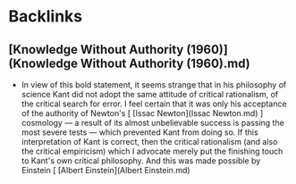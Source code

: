 
# Backlinks
## [Knowledge Without Authority (1960)](Knowledge Without Authority (1960).md)
- In view of this bold statement, it seems strange that in his philosophy of science Kant did not adopt the same attitude of critical rationalism, of the critical search for error. I feel certain that it was only his acceptance of the authority of Newton's [ [Issac Newton](Issac Newton.md) ] cosmology — a result of its almost unbelievable success is passing the most severe tests — which prevented Kant from doing so. If this interpretation of Kant is correct, then the critical rationalism (and also the critical empiricism) which I advocate merely put the finishing touch to Kant's own critical philosophy. And this was made possible by Einstein [ [Albert Einstein](Albert Einstein.md)

